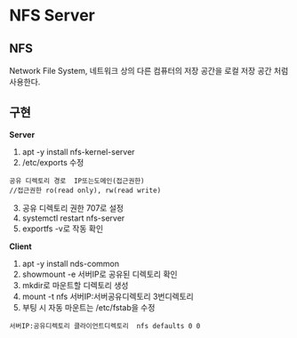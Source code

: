 # NFS Server

## NFS
Network File System, 네트워크 상의 다른 컴퓨터의 저장 공간을 로컬 저장 공간 처럼 사용한다.

## 구현
**Server**
1. apt -y install nfs-kernel-server
2. /etc/exports 수정
```
공유 디렉토리 경로  IP또는도메인(접근권한)
//접근권한 ro(read only), rw(read write)
```
3. 공유 디렉토리 권한 707로 설정
4. systemctl restart nfs-server
5. exportfs -v로 작동 확인

**Client**
1. apt -y install nds-common
2. showmount -e 서버IP로 공유된 디렉토리 확인
3. mkdir로 마운트할 디렉토리 생성
4. mount -t nfs 서버IP:서버공유디렉토리 3번디렉토리
5. 부팅 시 자동 마운트는 /etc/fstab을 수정
```
서버IP:공유디렉토리 클라이언트디렉토리  nfs defaults 0 0
```